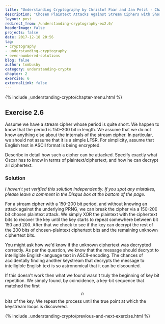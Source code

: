 ```yaml
---
title: "Understanding Cryptography by Christof Paar and Jan Pelzl - Chapter 2 Solutions - Ex2.6"
description: "Chosen Plaintext Attacks Against Stream Ciphers with Short Periods"
layout: post
redirect_from: /understanding-cryptography-ex2.6/
headerImage: false
projects: false
date: 2017-12-18 20:56
tag:
- cryptography
- understanding-cryptography
- even-numbered-solutions
blog: false
author: tombusby
category: understanding-crypto
chapter: 2
exercise: 6
externalLink: false
---
```


{% include _understanding-crypto/chapter-menu.html %}

## Exercise 2.6

Assume we have a stream cipher whose period is quite short. We happen to know that the period is 150–200 bit in length. We assume that we do not know anything else about the internals of the stream cipher. In particular, we should not assume that it is a simple LFSR. For simplicity, assume that English text in ASCII format is being encrypted.

Describe in detail how such a cipher can be attacked. Specify exactly what Oscar has to know in terms of plaintext/ciphertext, and how he can decrypt all ciphertext.

### Solution

*I haven't yet verified this solution independently. If you spot any mistakes, please leave a comment in the Disqus box at the bottom of the page.*

For a stream cipher with a 150-200 bit period, and without knowing an attack against the underlying PRNG, we can break the cipher via a 150-200 bit chosen plaintext attack. We simply XOR the plaintext with the ciphertext bits to recover the key until the key starts to repeat somewhere between bit 150 and 200. After that we check to see if the key can decrypt the rest of the 200 bits of chosen-plaintext ciphertext bits and the remaining unknown ciphertext bits.

You might ask how we'd know if the unknown ciphertext was decrypted correctly. As per the question, we know that the message should decrypt to intelligible English-language text in ASCII-encoding. The chances of accidentally finding another keystream that decrypts the message to intelligible English text is so astronomical that it can be discounted.

If this doesn't work then what we found wasn't truly the beginning of key bit repetition. We simply found, by coincidence, a key-bit sequence that matched the first $$n$$ bits of the key. We repeat the process until the true point at which the keystream loops is discovered.

{% include _understanding-crypto/previous-and-next-exercise.html %}
